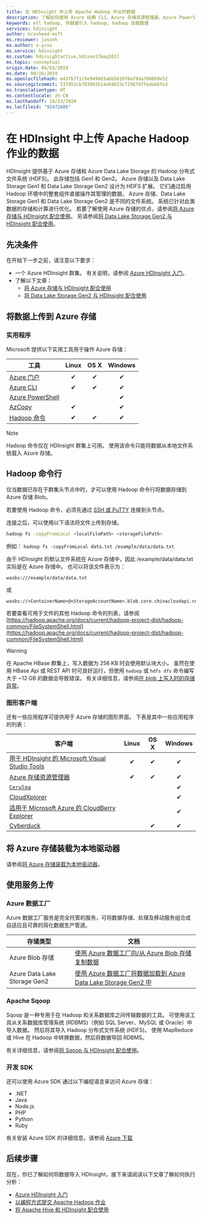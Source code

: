 ```yaml
---
title: 在 HDInsight 中上传 Apache Hadoop 作业的数据
description: 了解如何使用 Azure 经典 CLI、Azure 存储资源管理器、Azure PowerShell、Hadoop 命令行或 Sqoop 在 HDInsight 中上传和访问 Apache Hadoop 作业的数据。
keywords: etl hadoop, 将数据引入 hadoop, hadoop 加载数据
services: hdinsight
author: hrasheed-msft
ms.reviewer: jasonh
ms.author: v-yiso
ms.service: hdinsight
ms.custom: hdinsightactive,hdiseo17may2017
ms.topic: conceptual
origin.date: 06/03/2019
ms.date: 09/16/2019
ms.openlocfilehash: e43fb7f1c9e9490d3abb561070af9da780869e52
ms.sourcegitcommit: 537d52cb783892b14eb9b33cf29874ffedebbfe3
ms.translationtype: HT
ms.contentlocale: zh-CN
ms.lasthandoff: 10/23/2020
ms.locfileid: "92472606"
---
```

# <a name="upload-data-for-apache-hadoop-jobs-in-hdinsight"></a>在 HDInsight 中上传 Apache Hadoop 作业的数据

HDInsight 提供基于 Azure 存储和 Azure Data Lake Storage 的 Hadoop 分布式文件系统 (HDFS)。 此存储包括 Gen1 和 Gen2。 Azure 存储以及 Data Lake Storage Gen1 和 Data Lake Storage Gen2 设计为 HDFS 扩展。 它们通过启用 Hadoop 环境中的整套组件直接操作其管理的数据。 Azure 存储、Data Lake Storage Gen1 和 Data Lake Storage Gen2 是不同的文件系统。 系统已针对此类数据的存储和计算进行优化。 若要了解使用 Azure 存储的优点，请参阅[将 Azure 存储与 HDInsight 配合使用](hdinsight-hadoop-use-blob-storage.md)。 另请参阅[将 Data Lake Storage Gen2 与 HDInsight 配合使用](hdinsight-hadoop-use-data-lake-storage-gen2.md)。

## <a name="prerequisites"></a>先决条件

在开始下一步之前，请注意以下要求：

* 一个 Azure HDInsight 群集。 有关说明，请参阅 [Azure HDInsight 入门](hadoop/apache-hadoop-linux-tutorial-get-started.md)。
* 了解以下文章：
    * [将 Azure 存储与 HDInsight 配合使用](hdinsight-hadoop-use-blob-storage.md)
    * [将 Data Lake Storage Gen2 与 HDInsight 配合使用](hdinsight-hadoop-use-data-lake-storage-gen2.md)  

## <a name="upload-data-to-azure-storage"></a>将数据上传到 Azure 存储

### <a name="utilities"></a>实用程序

Microsoft 提供以下实用工具用于操作 Azure 存储：

| 工具 | Linux | OS X | Windows |
| --- |:---:|:---:|:---:|
| [Azure 门户](../storage/blobs/storage-quickstart-blobs-portal.md) |✔ |✔ |✔ |
| [Azure CLI](../storage/blobs/storage-quickstart-blobs-cli.md) |✔ |✔ |✔ |
| [Azure PowerShell](../storage/blobs/storage-quickstart-blobs-powershell.md) | | |✔ |
| [AzCopy](../storage/common/storage-use-azcopy-v10.md) |✔ | |✔ |
| [Hadoop 命令](#hadoop-command-line) |✔ |✔ |✔ |


> [!NOTE]  
> Hadoop 命令仅在 HDInsight 群集上可用。 使用该命令只能将数据从本地文件系统载入 Azure 存储。  


## <a name="hadoop-command-line"></a><a id="commandline"></a>Hadoop 命令行
仅当数据已存在于群集头节点中时，才可以使用 Hadoop 命令行将数据存储到 Azure 存储 Blob。

若要使用 Hadoop 命令，必须先通过 [SSH 或 PuTTY](hdinsight-hadoop-linux-use-ssh-unix.md) 连接到头节点。

连接之后，可以使用以下语法将文件上传到存储。

```bash
hadoop fs -copyFromLocal <localFilePath> <storageFilePath>
```

例如： `hadoop fs -copyFromLocal data.txt /example/data/data.txt`

由于 HDInsight 的默认文件系统在 Azure 存储中，因此 /example/data/data.txt 实际是在 Azure 存储中。 也可以将该文件表示为：

    wasbs:///example/data/data.txt

或

    wasbs://<ContainerName>@<StorageAccountName>.blob.core.chinacloudapi.cn/example/data/davinci.txt

若要查看可用于文件的其他 Hadoop 命令的列表，请参阅 [https://hadoop.apache.org/docs/current/hadoop-project-dist/hadoop-common/FileSystemShell.html](https://hadoop.apache.org/docs/current/hadoop-project-dist/hadoop-common/FileSystemShell.html)

> [!WARNING]  
> 在 Apache HBase 群集上，写入数据为 256 KB 时会使用默认块大小。 虽然在使用 HBase Api 或 REST API 时可良好运行，但使用 `hadoop` 或 `hdfs dfs` 命令编写大于 ~12 GB 的数据会导致错误。 有关详细信息，请参阅[在 blob 上写入时的存储异常](hdinsight-troubleshoot-hdfs.md#storage-exception-for-write-on-blob)。

### <a name="graphical-clients"></a>图形客户端

还有一些应用程序可提供用于 Azure 存储的图形界面。 下表是其中一些应用程序的列表：

| 客户端 | Linux | OS X | Windows |
| --- |:---:|:---:|:---:|
| [用于 HDInsight 的 Microsoft Visual Studio Tools](hadoop/apache-hadoop-visual-studio-tools-get-started.md#explore-linked-resources) |✔ |✔ |✔ |
| [Azure 存储资源管理器](../storage/blobs/storage-quickstart-blobs-storage-explorer.md) |✔ |✔ |✔ |
| [`Cerulea`](https://www.cerebrata.com/products/cerulean/features/azure-storage) | | |✔ |
| [CloudXplorer](https://clumsyleaf.com/products/cloudxplorer) | | |✔ |
| [适用于 Microsoft Azure 的 CloudBerry Explorer](https://www.cloudberrylab.com/free-microsoft-azure-explorer.aspx) | | |✔ |
| [Cyberduck](https://cyberduck.io/) | |✔ |✔ |


## <a name="mount-azure-storage-as-local-drive"></a>将 Azure 存储装载为本地驱动器

请参阅[将 Azure 存储装载为本地驱动器](https://docs.microsoft.com/archive/blogs/bigdatasupport/mount-azure-blob-storage-as-local-drive)。

## <a name="upload-using-services"></a>使用服务上传

### <a name="azure-data-factory"></a>Azure 数据工厂

Azure 数据工厂服务是完全托管的服务，可将数据存储、处理及移动服务组合成自适应且可靠的简化数据生产管道。

|存储类型|文档|
|----|----|
|Azure Blob 存储|[使用 Azure 数据工厂向/从 Azure Blob 存储复制数据](../data-factory/connector-azure-blob-storage.md)|
|Azure Data Lake Storage Gen2 |[使用 Azure 数据工厂将数据加载到 Azure Data Lake Storage Gen2 中](../data-factory/load-azure-data-lake-storage-gen2.md)|

### <a name="apache-sqoop"></a>Apache Sqoop

Sqoop 是一种专用于在 Hadoop 和关系数据库之间传输数据的工具。 可使用该工具从关系数据库管理系统 (RDBMS)（例如 SQL Server、MySQL 或 Oracle）中导入数据。 然后将其导入 Hadoop 分布式文件系统 (HDFS)。 使用 MapReduce 或 Hive 在 Hadoop 中转换数据，然后将数据导回 RDBMS。

有关详细信息，请参阅[将 Sqoop 与 HDInsight 配合使用](hadoop/hdinsight-use-sqoop.md)。

### <a name="development-sdks"></a>开发 SDK
还可以使用 Azure SDK 通过以下编程语言来访问 Azure 存储：

* .NET
* Java
* Node.js
* PHP
* Python
* Ruby

有关安装 Azure SDK 的详细信息，请参阅 [Azure 下载](https://azure.microsoft.com/downloads/)

## <a name="next-steps"></a>后续步骤

现在，你已了解如何将数据导入 HDInsight，接下来请阅读以下文章了解如何执行分析：

* [Azure HDInsight 入门](hadoop/apache-hadoop-linux-tutorial-get-started.md)
* [以编程方式提交 Apache Hadoop 作业](hadoop/submit-apache-hadoop-jobs-programmatically.md)
* [将 Apache Hive 和 HDInsight 配合使用](hadoop/hdinsight-use-hive.md)
